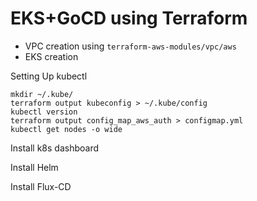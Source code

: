 # EKS+GoCD using Terraform

* VPC creation using `terraform-aws-modules/vpc/aws`
* EKS creation

Setting Up kubectl 

```
mkdir ~/.kube/
terraform output kubeconfig > ~/.kube/config
kubectl version
terraform output config_map_aws_auth > configmap.yml
kubectl get nodes -o wide
```

Install k8s dashboard

Install Helm

Install Flux-CD

